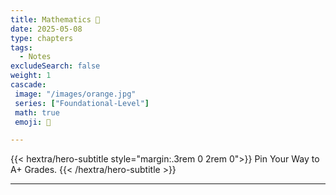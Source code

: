 ```yaml
---
title: Mathematics 🧮
date: 2025-05-08
type: chapters
tags:
  - Notes 
excludeSearch: false
weight: 1
cascade:
 image: "/images/orange.jpg"
 series: ["Foundational-Level"]
 math: true
 emoji: 🧮

---
```


{{< hextra/hero-subtitle style="margin:.3rem 0 2rem 0">}}
  Pin Your Way to A+ Grades.
{{< /hextra/hero-subtitle >}}

---